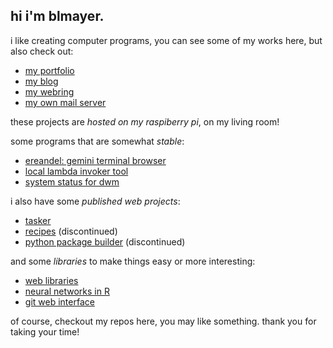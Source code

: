hi i'm blmayer.
--------------

i like creating computer programs, you can see some of my works here,
but also check out:

- [my portfolio](https://myr.sh)
- [my blog](https://blog.myr.sh)
- [my webring](https://derelict.garden)
- [my own mail server](https://dovel.email)

these projects are *hosted on my raspiberry pi*, on my living room!

some programs that are somewhat *stable*:

- [ereandel: gemini terminal browser](https://github.com/blmayer/ereandel)
- [local lambda invoker tool](https://github.com/blmayer/awslambdarpc)
- [system status for dwm](https://github.com/blmayer/sysmon)

i also have some *published web projects*:

- [tasker](https://tasker.myr.sh)
- [recipes](https://github.com/homemade-recipes) (discontinued)
- [python package builder](https://github.com/blmayer/gopip) (discontinued)

and some *libraries* to make things easy or more interesting:

- [web libraries](https://github.com/weblibs)
- [neural networks in R](https://github.com/deep)
- [git web interface](https://github.com/blmayer/gwi)

of course, checkout my repos here, you may like something.
thank you for taking your time!

